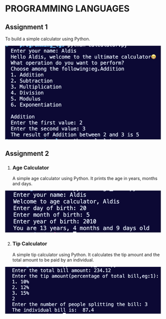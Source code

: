 # PROGRAMMING LANGUAGES

## Assignment 1

To build a simple calculator using Python.

![calculator](/screenshots/calculator.png)

## Assignment 2

1. ### Age Calculator
   A simple age calculator using Python.
   It prints the age in years, months and days.

![age calculator](/screenshots/age.png)

2. ### Tip Calculator
   A simple tip calculator using Python.
   It calculates the tip amount and the total amount to be paid by an individual.

![tip calculator](/screenshots/tip.png)
